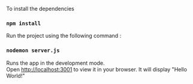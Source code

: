 To install the dependencies

### `npm install`

Run the project using the following command : 

### `nodemon server.js`

Runs the app in the development mode.\
Open [http://localhost:3001](http://localhost:3001) to view it in your browser. It will display "Hello World!"